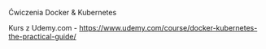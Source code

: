 Ćwiczenia Docker & Kubernetes

Kurs z Udemy.com - https://www.udemy.com/course/docker-kubernetes-the-practical-guide/
